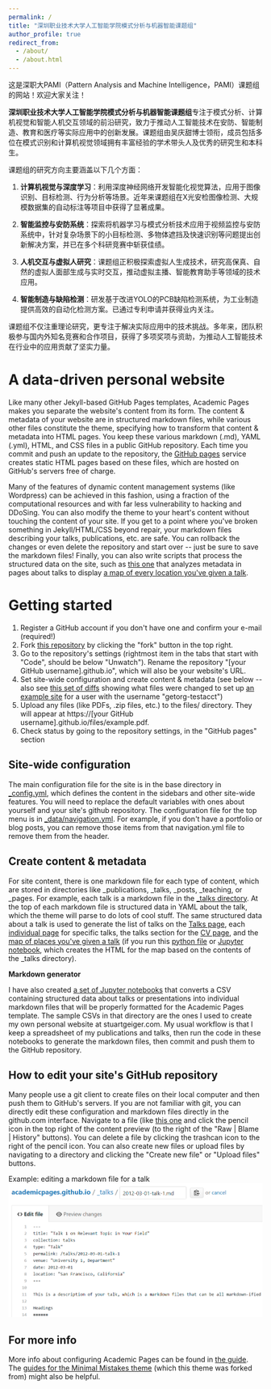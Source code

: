 ```yaml
---
permalink: /
title: "深圳职业技术大学人工智能学院模式分析与机器智能课题组"
author_profile: true
redirect_from: 
  - /about/
  - /about.html
---
```


这是深职大PAMI（Pattern Analysis and Machine Intelligence，PAMI）课题组的网站！欢迎大家关注！

**深圳职业技术大学人工智能学院模式分析与机器智能课题组**专注于模式分析、计算机视觉和智能人机交互领域的前沿研究，致力于推动人工智能技术在安防、智能制造、教育和医疗等实际应用中的创新发展。课题组由吴庆甜博士领衔，成员包括多位在模式识别和计算机视觉领域拥有丰富经验的学术带头人及优秀的研究生和本科生。

课题组的研究方向主要涵盖以下几个方面：

1. **计算机视觉与深度学习**：利用深度神经网络开发智能化视觉算法，应用于图像识别、目标检测、行为分析等场景。近年来课题组在X光安检图像检测、大规模数据集的自动标注等项目中获得了显著成果。

2. **智能监控与安防系统**：探索将机器学习与模式分析技术应用于视频监控与安防系统中，针对复杂场景下的小目标检测、多物体遮挡及快速识别等问题提出创新解决方案，并已在多个科研竞赛中斩获佳绩。

3. **人机交互与虚拟人研究**：课题组正积极探索虚拟人生成技术，研究高保真、自然的虚拟人面部生成与实时交互，推动虚拟主播、智能教育助手等领域的技术应用。

4. **智能制造与缺陷检测**：研发基于改进YOLO的PCB缺陷检测系统，为工业制造提供高效的自动化检测方案。已通过专利申请并获得业内关注。

课题组不仅注重理论研究，更专注于解决实际应用中的技术挑战。多年来，团队积极参与国内外知名竞赛和合作项目，获得了多项奖项与资助，为推动人工智能技术在行业中的应用贡献了坚实力量。


A data-driven personal website
======
Like many other Jekyll-based GitHub Pages templates, Academic Pages makes you separate the website's content from its form. The content & metadata of your website are in structured markdown files, while various other files constitute the theme, specifying how to transform that content & metadata into HTML pages. You keep these various markdown (.md), YAML (.yml), HTML, and CSS files in a public GitHub repository. Each time you commit and push an update to the repository, the [GitHub pages](https://pages.github.com/) service creates static HTML pages based on these files, which are hosted on GitHub's servers free of charge.

Many of the features of dynamic content management systems (like Wordpress) can be achieved in this fashion, using a fraction of the computational resources and with far less vulnerability to hacking and DDoSing. You can also modify the theme to your heart's content without touching the content of your site. If you get to a point where you've broken something in Jekyll/HTML/CSS beyond repair, your markdown files describing your talks, publications, etc. are safe. You can rollback the changes or even delete the repository and start over -- just be sure to save the markdown files! Finally, you can also write scripts that process the structured data on the site, such as [this one](https://github.com/academicpages/academicpages.github.io/blob/master/talkmap.ipynb) that analyzes metadata in pages about talks to display [a map of every location you've given a talk](https://academicpages.github.io/talkmap.html).

Getting started
======
1. Register a GitHub account if you don't have one and confirm your e-mail (required!)
1. Fork [this repository](https://github.com/academicpages/academicpages.github.io) by clicking the "fork" button in the top right. 
1. Go to the repository's settings (rightmost item in the tabs that start with "Code", should be below "Unwatch"). Rename the repository "[your GitHub username].github.io", which will also be your website's URL.
1. Set site-wide configuration and create content & metadata (see below -- also see [this set of diffs](http://archive.is/3TPas) showing what files were changed to set up [an example site](https://getorg-testacct.github.io) for a user with the username "getorg-testacct")
1. Upload any files (like PDFs, .zip files, etc.) to the files/ directory. They will appear at https://[your GitHub username].github.io/files/example.pdf.  
1. Check status by going to the repository settings, in the "GitHub pages" section

Site-wide configuration
------
The main configuration file for the site is in the base directory in [_config.yml](https://github.com/academicpages/academicpages.github.io/blob/master/_config.yml), which defines the content in the sidebars and other site-wide features. You will need to replace the default variables with ones about yourself and your site's github repository. The configuration file for the top menu is in [_data/navigation.yml](https://github.com/academicpages/academicpages.github.io/blob/master/_data/navigation.yml). For example, if you don't have a portfolio or blog posts, you can remove those items from that navigation.yml file to remove them from the header. 

Create content & metadata
------
For site content, there is one markdown file for each type of content, which are stored in directories like _publications, _talks, _posts, _teaching, or _pages. For example, each talk is a markdown file in the [_talks directory](https://github.com/academicpages/academicpages.github.io/tree/master/_talks). At the top of each markdown file is structured data in YAML about the talk, which the theme will parse to do lots of cool stuff. The same structured data about a talk is used to generate the list of talks on the [Talks page](https://academicpages.github.io/talks), each [individual page](https://academicpages.github.io/talks/2012-03-01-talk-1) for specific talks, the talks section for the [CV page](https://academicpages.github.io/cv), and the [map of places you've given a talk](https://academicpages.github.io/talkmap.html) (if you run this [python file](https://github.com/academicpages/academicpages.github.io/blob/master/talkmap.py) or [Jupyter notebook](https://github.com/academicpages/academicpages.github.io/blob/master/talkmap.ipynb), which creates the HTML for the map based on the contents of the _talks directory).

**Markdown generator**

I have also created [a set of Jupyter notebooks](https://github.com/academicpages/academicpages.github.io/tree/master/markdown_generator
) that converts a CSV containing structured data about talks or presentations into individual markdown files that will be properly formatted for the Academic Pages template. The sample CSVs in that directory are the ones I used to create my own personal website at stuartgeiger.com. My usual workflow is that I keep a spreadsheet of my publications and talks, then run the code in these notebooks to generate the markdown files, then commit and push them to the GitHub repository.

How to edit your site's GitHub repository
------
Many people use a git client to create files on their local computer and then push them to GitHub's servers. If you are not familiar with git, you can directly edit these configuration and markdown files directly in the github.com interface. Navigate to a file (like [this one](https://github.com/academicpages/academicpages.github.io/blob/master/_talks/2012-03-01-talk-1.md) and click the pencil icon in the top right of the content preview (to the right of the "Raw | Blame | History" buttons). You can delete a file by clicking the trashcan icon to the right of the pencil icon. You can also create new files or upload files by navigating to a directory and clicking the "Create new file" or "Upload files" buttons. 

Example: editing a markdown file for a talk
![Editing a markdown file for a talk](/images/editing-talk.png)

For more info
------
More info about configuring Academic Pages can be found in [the guide](https://academicpages.github.io/markdown/). The [guides for the Minimal Mistakes theme](https://mmistakes.github.io/minimal-mistakes/docs/configuration/) (which this theme was forked from) might also be helpful.
